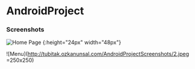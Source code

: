 # AndroidProject

### Screenshots

![Home Page](http://tubitak.ozkanunsal.com/AndroidProjectScreenshots/1.jpeg) {:height="24px" width="48px"}


![Menu](http://tubitak.ozkanunsal.com/AndroidProjectScreenshots/2.jpeg =250x250)

